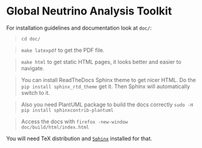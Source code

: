 # Global Neutrino Analysis Toolkit

For installation guidelines and documentation look at `doc/`: 
> `cd doc/`

> `make latexpdf` to get the PDF file.

> `make html` to get static HTML pages, it looks better and easier to navigate.

> You can install ReadTheDocs Sphinx theme to get nicer HTML. Do the `pip install sphinx_rtd_theme` get it. Then Sphinx will automatically switch to it.

> Also you need PlantUML package to build the docs correctly `sudo -H pip install sphinxcontrib-plantuml`

> Access the docs with `firefox -new-window doc/build/html/index.html`


You will need TeX distribution and [`Sphinx`](http://www.sphinx-doc.org/en/stable/) installed for that.
